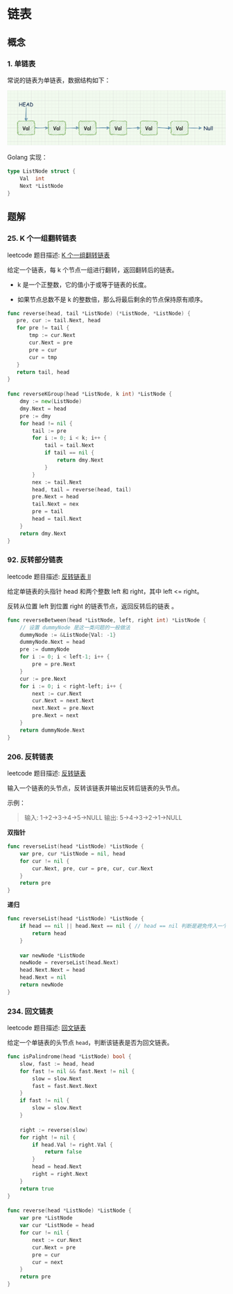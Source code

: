 # 链表

## 概念

### 1. 单链表

常说的链表为单链表，数据结构如下：

![](../assets/linkedlist.png)

Golang 实现：

```go
type ListNode struct {
	Val  int
	Next *ListNode
}
```

## 题解

### 25. K 个一组翻转链表

leetcode 题目描述: [K 个一组翻转链表](https://leetcode-cn.com/problems/reverse-nodes-in-k-group/)

给定一个链表，每 k 个节点一组进行翻转，返回翻转后的链表。

- k 是一个正整数，它的值小于或等于链表的长度。

- 如果节点总数不是 k 的整数倍，那么将最后剩余的节点保持原有顺序。

```go
func reverse(head, tail *ListNode) (*ListNode, *ListNode) {
   pre, cur := tail.Next, head
   for pre != tail {
       tmp := cur.Next
       cur.Next = pre
       pre = cur
       cur = tmp
   }
   return tail, head
}

func reverseKGroup(head *ListNode, k int) *ListNode {
    dmy := new(ListNode)
    dmy.Next = head
    pre := dmy
    for head != nil {
        tail := pre
        for i := 0; i < k; i++ {
            tail = tail.Next
            if tail == nil {
                return dmy.Next
            }
        }
        nex := tail.Next
        head, tail = reverse(head, tail)
        pre.Next = head
        tail.Next = nex
        pre = tail
        head = tail.Next
    }
    return dmy.Next
}
```

### 92. 反转部分链表

leetcode 题目描述: [反转链表 II](https://leetcode-cn.com/problems/reverse-linked-list-ii/)

给定单链表的头指针 head 和两个整数 left 和 right，其中 left <= right。

反转从位置 left 到位置 right 的链表节点，返回反转后的链表 。

```go
func reverseBetween(head *ListNode, left, right int) *ListNode {
    // 设置 dummyNode 是这一类问题的一般做法
    dummyNode := &ListNode{Val: -1}
    dummyNode.Next = head
    pre := dummyNode
    for i := 0; i < left-1; i++ {
        pre = pre.Next
    }
    cur := pre.Next
    for i := 0; i < right-left; i++ {
        next := cur.Next
        cur.Next = next.Next
        next.Next = pre.Next
        pre.Next = next
    }
    return dummyNode.Next
}
```

### 206. 反转链表

leetcode 题目描述: [反转链表](https://leetcode-cn.com/problems/reverse-linked-list/)

输入一个链表的头节点，反转该链表并输出反转后链表的头节点。

示例：

> 输入: 1->2->3->4->5->NULL
> 输出: 5->4->3->2->1->NULL

**双指针**

```go
func reverseList(head *ListNode) *ListNode {
	var pre, cur *ListNode = nil, head
	for cur != nil {
		cur.Next, pre, cur = pre, cur, cur.Next
	}
	return pre
}
```

**递归**

```go
func reverseList(head *ListNode) *ListNode {
    if head == nil || head.Next == nil { // head == nil 判断是避免传入一个无节点空链表时发生异常
        return head
    }

    var newNode *ListNode
    newNode = reverseList(head.Next)
    head.Next.Next = head
    head.Next = nil
    return newNode
}
```

### 234. 回文链表

leetcode 题目描述: [回文链表](https://leetcode-cn.com/problems/palindrome-linked-list/)

给定一个单链表的头节点 `head`，判断该链表是否为回文链表。

```go
func isPalindrome(head *ListNode) bool {
	slow, fast := head, head
	for fast != nil && fast.Next != nil {
		slow = slow.Next
		fast = fast.Next.Next
	}
	if fast != nil {
		slow = slow.Next
	}

	right := reverse(slow)
	for right != nil {
		if head.Val != right.Val {
			return false
		}
		head = head.Next
		right = right.Next
	}
	return true
}

func reverse(head *ListNode) *ListNode {
	var pre *ListNode
	var cur *ListNode = head
	for cur != nil {
		next := cur.Next
		cur.Next = pre
		pre = cur
		cur = next
	}
	return pre
}
```

